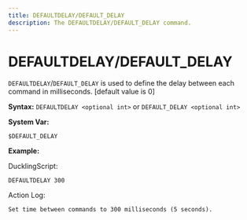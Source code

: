 ```yaml
---
title: DEFAULTDELAY/DEFAULT_DELAY
description: The DEFAULTDELAY/DEFAULT_DELAY command.
---
```


# DEFAULTDELAY/DEFAULT_DELAY
`DEFAULTDELAY`/`DEFAULT_DELAY` is used to define the delay between each command in milliseconds.
[default value is 0]

**Syntax:** 
`DEFAULTDELAY <optional int>` or `DEFAULT_DELAY <optional int>`

**System Var:**
```
$DEFAULT_DELAY
```

**Example:**

DucklingScript:
```
DEFAULTDELAY 300
```

Action Log:
```
Set time between commands to 300 milliseconds (5 seconds).
```